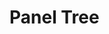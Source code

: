# Panel Tree
<demo vue="demos/PanelTree/index.vue"  github="https://github.com/ja-plus/stk-table-vue/tree/master/docs-demo/demos/PanelTree/index.vue"></demo>

